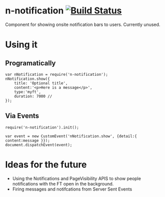 # n-notification [![Build Status](https://travis-ci.org/Financial-Times/next-messaging.svg?branch=master)](https://travis-ci.org/Financial-Times/next-messaging)
Component for showing onsite notification bars to users. Currently unused.

# Using it

## Programatically

	var nNotification = require('n-notification');
	nNotification.show({
		title: 'Optional title',
		content:'<p>Here is a message</p>',
		type:'myft',
		duration: 7000 //
	});

## Via Events

	require('n-notification').init();

	var event = new CustomEvent('nNotification.show', {detail:{ content:message }});
    document.dispatchEvent(event);


# Ideas for the future

* Using the Notifications and PageVisibility APIS to show people notifications with the FT open in the background.
* Firing messages and notifcations from Server Sent Events






